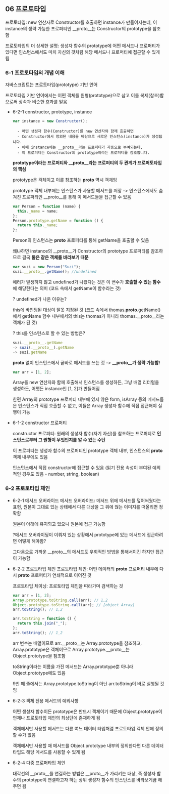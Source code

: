 ## 06 프로토타입

프로토타입: new 연산자로 Constructor를 호출하면 instance가 만들어지는데, 이 instance의 생략 가능한 프로퍼티인 __proto__는 Constructor의 prototype을 참조함

프로토타입의 더 상세한 설명: 생성자 함수의 prototype에 어떤 메서드나 프로퍼티가 있다면 인스턴스에서도 마치 자신의 것처럼 해당 메서드나 프로퍼티에 접근할 수 있게 됨

### 6-1 프로토타입의 개념 이해

자바스크립트는 프로토타입(prototype) 기반 언어

프로토타입 기반 언어에서는 어떤 객체를 원형(prototype)으로 삼고 이를 복제(참조)함으로써 상속과 비슷한 효과를 얻음

- 6-2-1 constructor, prototype, instance

  ```js
  var instance = new Constructor();
  ```

        - 어떤 생성자 함수(Constructor)를 new 연산자와 함께 호출하면
        - Constructor에서 정의된 내용을 바탕으로 새로운 인스턴스(instance)가 생성됩니다.
        - 이때 instance에는 __proto__라는 프로퍼티가 자동으로 부여되는데,
        - 이 프로퍼티는 Constructor의 prototype이라는 프로퍼티를 참조합니다.

  **prototype이라는 프로퍼티와 __proto__라는 프로퍼티의 두 관계가 프로퍼토타입의 핵심**

  prototype은 객체이고 이를 참조하는 __proto__ 역시 객체임

  prototype 객체 내부에는 인스턴스가 사용할 메서드를 저장 -> 인스턴스에서도 숨겨진 프로퍼티인 __proto__를 통해 이 메서드들을 접근할 수 있음

  ```js
  var Person = function (name) {
    this._name = name;
  };
  Person.prototype.getName = function () {
    return this._name;
  };
  ```

  Person의 인스턴스는 __proto__ 프로퍼티를 통해 getName을 호출할 수 있음

  왜냐하면 instance의 __proto__가 Constructor의 prototype 프로퍼티를 참조하므로 결국 **둘은 같은 객체를 바라보기 때문**

  ```js
  var suzi = new Person("Suzi");
  suzi.__proto__.getName(); //undefined
  ```

  에러가 발생하지 않고 undefined가 나왔다는 것은 이 변수가 **호출할 수 있는 함수**에 해당한다는 의미 (코드 속에서 getName이 함수라는 것)

  ? undefined가 나온 이유는?

  this에 바인딩된 대상이 잘못 지정된 것 (코드 속에서 thomas.__proto__.getName()에서 getName 함수 내부에서의 this는 thomas가 아니라 thomas.__proto__라는 객체가 된 것)

  ? this를 인스턴스로 할 수 있는 방법은?

  ```js
  suzi.__proto__.getName
  -> suzi(.__proto__).getName
  -> suzi.getName
  ```

  __proto__ 없이 인스턴스에서 곧바로 메서드를 쓰는 것 -> **__proto__가 생략 가능함!**

  ```js
  var arr = [1, 2];
  ```

  Array를 new 연산자와 함께 호출해서 인스턴스를 생성하든, 그냥 배열 리터럴을 생성하든, 어쨋든 instance인 [1, 2]가 만들어짐

  한편 Array의 prototype 프로퍼티 내부에 있지 않은 form, isArray 등의 메서드들은 인스턴스가 직접 호출할 수 없고, 이들은 Array 생성자 함수에 직접 접근해야 실행이 가능

- 6-1-2 constructor 프로퍼티

  constructor 프로퍼티: 원래의 생성자 함수(자기 자신)를 참조하는 프로퍼티로 **인스턴스로부터 그 원형이 무엇인지를 알 수 있는 수단**

  이 프로퍼티는 생성자 함수의 프로퍼티인 prototype 객체 내부, 인스턴스의 __proto__ 객체 내부에도 있음

  인스턴스에서 직접 constructor에 접근할 수 있음 (읽기 전용 속성이 부여된 예외적인 경우도 있음 - number, string, boolean)

### 6-2 프로토타입 체인

- 6-2-1 메서드 오버라이드
  메서드 오버라이드: 메서드 위에 메서드를 덮어씌웠다는 표현, 원본이 그대로 있는 상태에서 다른 대상을 그 위에 얹는 이미지를 떠올리면 정확함

  원본이 아래에 유지되고 있으니 원본에 접근 가능함

  ?메서드 오버라이딩이 이뤄져 있는 상황에서 prototype에 있는 메서드에 접근하려면 어떻게 해야함?

  그다음으로 가까운 __proto__의 메서드도 우회적인 방법을 통해서이긴 하지만 접근이 가능함

- 6-2-2 프로토타입 체인
  프로토타입 체인: 어떤 데이터의 __proto__ 프로퍼티 내부에 다시 __proto__ 프로퍼티가 연쇄적으로 이어진 것

  프로토타입 체이닝: 프로토타입 체인을 따라가며 검색하는 것

  ```js
  var arr = [1, 2];
  Array.prototype.toString.call(arr); // 1,2
  Object.prototype.toString.call(arr); // [object Array]
  arr.toString(); // 1,2

  arr.toString = function () {
    return this.join("_");
  };
  arr.toString(); // 1_2
  ```

  arr 변수는 배열이므로 arr.__proto__는 Array.prototype을 참조하고, Array.prototype은 객체이므로 Array.prototype.__proto__는 Object.prototype을 참조함

  toString이라는 이름을 가진 메서드는 Array.prototype뿐 아니라 Object.prototype에도 있음

  9번 째 줄에서는 Array.prototype.toString이 아닌 arr.toString이 바로 실행될 것임

- 6-2-3 객체 전용 메서드의 예외사항

  어떤 생성자 함수이든 prototype은 반드시 객체이기 때문에 Object.prototype이 언제나 프로토타입 체인의 최상단에 존재하게 됨

  객체에서만 사용할 메서드는 다른 여느 데이터 타입처럼 프로토타입 객체 안에 정의할 수가 없음

  객체에서만 사용할 때 메서드를 Object.prototype 내부의 정의한다면 다른 데이터 타입도 해당 메서드를 사용할 수 있게 됨

- 6-2-4 다중 프로퍼타입 체인

  대각선의 __proto__를 연결하는 방법은 __proto__가 가리키는 대상, 즉 생성자 함수의 prototype이 연결하고자 하는 상위 생성자 함수의 인스턴스를 바라보게끔 해주면 됨
